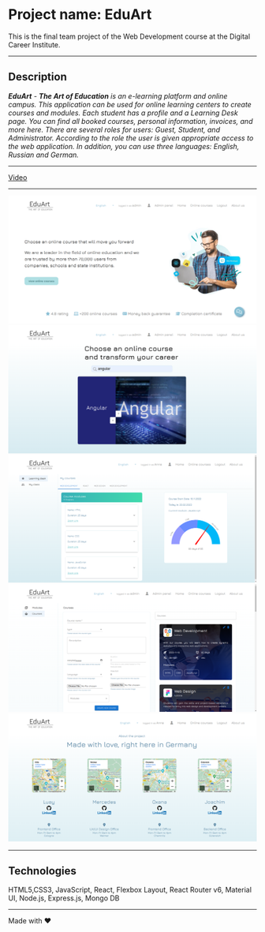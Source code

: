 # Project name: EduArt

This is the final team project of the Web Development course at the Digital Career Institute.

---

## Description

_**EduArt** - **The Art of Education** is an e-learning platform and online campus. This application can be used for online learning centers to create courses and modules. Each student has a profile and a Learning Desk page. You can find all booked courses, personal information, invoices, and more here. There are several roles for users: Guest, Student, and Administrator. According to the role the user is given appropriate access to the web application. In addition, you can use three languages: English, Russian and German._

---

[Video](https://youtu.be/YqVZnRgwgsc)

---

![Home page](./public/images/home-page.png)
![Online courses](./public/images/online-courses.png)
![Learning desk](./public/images/learning_desk.png)
![Admin panel](./public/images/admin_panel.png)
![About us](./public/images/about_us.png)

---

## Technologies

HTML5,CSS3, JavaScript, React, Flexbox Layout, React Router v6, Material UI, Node.js, Express.js, Mongo DB

---

Made with ❤️
